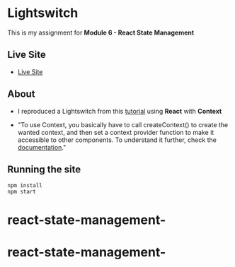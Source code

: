 # Lightswitch

This is my assignment for **Module 6 - React State Management**

## Live Site

- [Live Site](xxx)

## About

- I reproduced a Lightswitch from this [tutorial](https://medium.com/lets-make-something-up/creating-light-dark-mode-on-a-react-app-with-context-589a5465f639) using **React** with **Context**

- "To use Context, you basically have to call createContext() to create the wanted context, and then set a context provider function to make it accessible to other components. To understand it further, check the [documentation](https://reactjs.org/docs/context.html#reactcreatecontext)."

## Running the site

```
npm install
npm start
```
# react-state-management-
# react-state-management-
